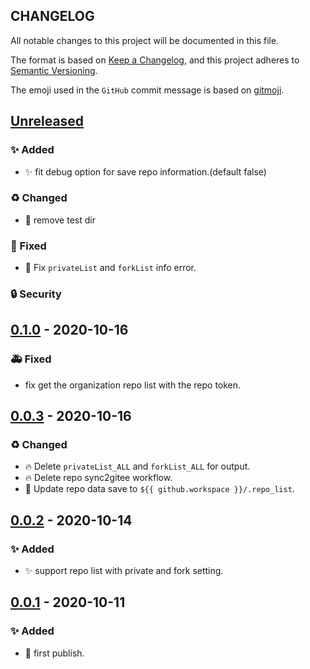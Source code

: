 ## CHANGELOG

All notable changes to this project will be documented in this file.

The format is based on [Keep a Changelog](https://keepachangelog.com/en/1.0.0/),
and this project adheres to [Semantic Versioning](https://semver.org/spec/v2.0.0.html).

The emoji used in the `GitHub` commit message is based on [gitmoji](https://gitmoji.carloscuesta.me/).

## [Unreleased]

### ✨ Added

- ✨ fit debug option for save repo information.(default false)

### ♻️ Changed

- 🙈 remove test dir

### 🐛 Fixed

- 🐛 Fix `privateList` and `forkList` info error.

### 🔒 Security

## [0.1.0] - 2020-10-16

### 🚑 Fixed

- fix get the organization repo list with the repo token.

## [0.0.3] - 2020-10-16

### ♻️ Changed

- 🔥 Delete `privateList_ALL` and `forkList_ALL` for output.
- 🔥 Delete repo sync2gitee workflow.
- 📝 Update repo data save to `${{ github.workspace }}/.repo_list`.

## [0.0.2] - 2020-10-14

### ✨ Added

- ✨ support repo list with private and fork setting.

## [0.0.1] - 2020-10-11

### ✨ Added

- 🎉 first publish.

[unreleased]: https://github.com/olivierlacan/keep-a-changelog/compare/v0.1.0...HEAD
[0.1.0]: https://github.com/mindsers/changelog-reader-action/compare/v0.1.0
[0.0.3]: https://github.com/mindsers/changelog-reader-action/compare/v0.0.3
[0.0.2]: https://github.com/mindsers/changelog-reader-action/compare/v0.0.2
[0.0.1]: https://github.com/mindsers/changelog-reader-action/compare/v0.0.1
